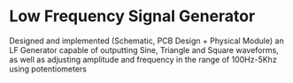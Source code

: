 # Low Frequency Signal Generator
Designed and implemented (Schematic, PCB Design + Physical Module) an LF Generator capable of outputting Sine, Triangle and Square waveforms, as well as adjusting amplitude and frequency in the range of 100Hz-5Khz using potentiometers
